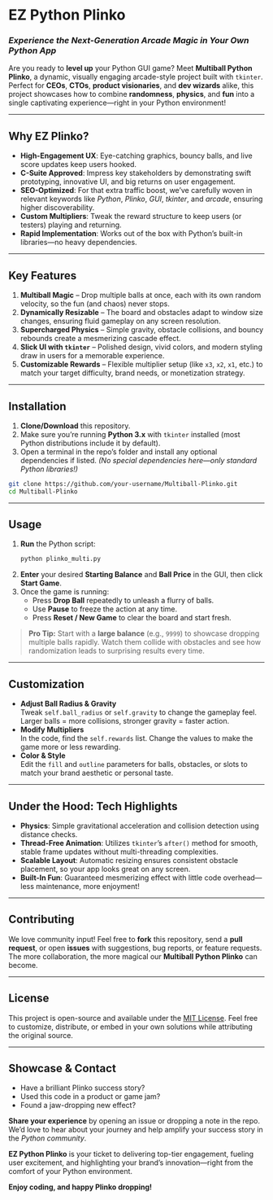 # **EZ Python Plinko**  
### *Experience the Next-Generation Arcade Magic in Your Own Python App*  

Are you ready to **level up** your Python GUI game? Meet **Multiball Python Plinko**, a dynamic, visually engaging arcade-style project built with `tkinter`. Perfect for **CEOs**, **CTOs**, **product visionaries**, and **dev wizards** alike, this project showcases how to combine **randomness**, **physics**, and **fun** into a single captivating experience—right in your Python environment!

---

## **Why EZ Plinko?**
- **High-Engagement UX**: Eye-catching graphics, bouncy balls, and live score updates keep users hooked.  
- **C-Suite Approved**: Impress key stakeholders by demonstrating swift prototyping, innovative UI, and big returns on user engagement.  
- **SEO-Optimized**: For that extra traffic boost, we’ve carefully woven in relevant keywords like *Python*, *Plinko*, *GUI*, *tkinter*, and *arcade*, ensuring higher discoverability.  
- **Custom Multipliers**: Tweak the reward structure to keep users (or testers) playing and returning.  
- **Rapid Implementation**: Works out of the box with Python’s built-in libraries—no heavy dependencies.

---

## **Key Features**
1. **Multiball Magic** – Drop multiple balls at once, each with its own random velocity, so the fun (and chaos) never stops.  
2. **Dynamically Resizable** – The board and obstacles adapt to window size changes, ensuring fluid gameplay on any screen resolution.  
3. **Supercharged Physics** – Simple gravity, obstacle collisions, and bouncy rebounds create a mesmerizing cascade effect.  
4. **Slick UI with `tkinter`** – Polished design, vivid colors, and modern styling draw in users for a memorable experience.  
5. **Customizable Rewards** – Flexible multiplier setup (like `x3`, `x2`, `x1`, etc.) to match your target difficulty, brand needs, or monetization strategy.

---

## **Installation**
1. **Clone/Download** this repository.  
2. Make sure you’re running **Python 3.x** with `tkinter` installed (most Python distributions include it by default).  
3. Open a terminal in the repo’s folder and install any optional dependencies if listed. *(No special dependencies here—only standard Python libraries!)*

```bash
git clone https://github.com/your-username/Multiball-Plinko.git
cd Multiball-Plinko
```

---

## **Usage**
1. **Run** the Python script:
   ```bash
   python plinko_multi.py
   ```
2. **Enter** your desired **Starting Balance** and **Ball Price** in the GUI, then click **Start Game**.  
3. Once the game is running:  
   - Press **Drop Ball** repeatedly to unleash a flurry of balls.  
   - Use **Pause** to freeze the action at any time.  
   - Press **Reset / New Game** to clear the board and start fresh.  

> **Pro Tip:** Start with a **large balance** (e.g., `9999`) to showcase dropping multiple balls rapidly. Watch them collide with obstacles and see how randomization leads to surprising results every time.

---

## **Customization**
- **Adjust Ball Radius & Gravity**  
  Tweak `self.ball_radius` or `self.gravity` to change the gameplay feel. Larger balls = more collisions, stronger gravity = faster action.  
- **Modify Multipliers**  
  In the code, find the `self.rewards` list. Change the values to make the game more or less rewarding.  
- **Color & Style**  
  Edit the `fill` and `outline` parameters for balls, obstacles, or slots to match your brand aesthetic or personal taste.

---

## **Under the Hood: Tech Highlights**
- **Physics**: Simple gravitational acceleration and collision detection using distance checks.  
- **Thread-Free Animation**: Utilizes `tkinter`’s `after()` method for smooth, stable frame updates without multi-threading complexities.  
- **Scalable Layout**: Automatic resizing ensures consistent obstacle placement, so your app looks great on any screen.  
- **Built-In Fun**: Guaranteed mesmerizing effect with little code overhead—less maintenance, more enjoyment!

---

## **Contributing**
We love community input! Feel free to **fork** this repository, send a **pull request**, or open **issues** with suggestions, bug reports, or feature requests. The more collaboration, the more magical our **Multiball Python Plinko** can become.

---

## **License**
This project is open-source and available under the [MIT License](LICENSE). Feel free to customize, distribute, or embed in your own solutions while attributing the original source.

---

## **Showcase & Contact**
- Have a brilliant Plinko success story?  
- Used this code in a product or game jam?  
- Found a jaw-dropping new effect?

**Share your experience** by opening an issue or dropping a note in the repo. We’d love to hear about your journey and help amplify your success story in the *Python community*.

**EZ Python Plinko** is your ticket to delivering top-tier engagement, fueling user excitement, and highlighting your brand’s innovation—right from the comfort of your Python environment.

**Enjoy coding, and happy Plinko dropping!**
